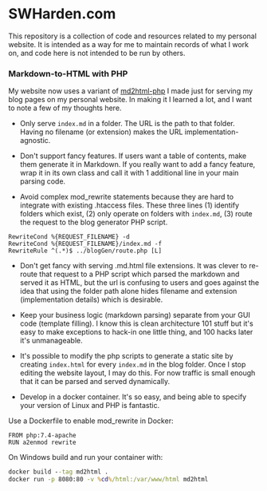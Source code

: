 # SWHarden.com

This repository is a collection of code and resources related to my personal website. It is intended as a way for me to maintain records of what I work on, and code here is not intended to be run by others.

### Markdown-to-HTML with PHP

My website now uses a variant of [md2html-php](https://github.com/swharden/md2html-php) I made just for serving my blog pages on my personal website. In making it I learned a lot, and I want to note a few of my thoughts here.

* Only serve `index.md` in a folder. The URL is the path to that folder. Having no filename (or extension) makes the URL implementation-agnostic.

* Don't support fancy features. If users want a table of contents, make them generate it in Markdown. If you really want to add a fancy feature, wrap it in its own class and call it with 1 additional line in your main parsing code.

* Avoid complex mod_rewrite statements because they are hard to integrate with existing .htaccess files. These three lines (1) identify folders which exist, (2) only operate on folders with `index.md`, (3) route the request to the blog generator PHP script.

```
RewriteCond %{REQUEST_FILENAME} -d 
RewriteCond %{REQUEST_FILENAME}/index.md -f
RewriteRule ^(.*)$ ../blogGen/route.php [L]
```

* Don't get fancy with serving .md.html file extensions. It was clever to re-route that request to a PHP script which parsed the markdown and served it as HTML, but the url is confusing to users and goes against the idea that using the folder path alone hides filename and extension (implementation details) which is desirable.

* Keep your business logic (markdown parsing) separate from your GUI code (template filling). I know this is clean architecture 101 stuff but it's easy to make exceptions to hack-in one little thing, and 100 hacks later it's unmanageable.

* It's possible to modify the php scripts to generate a static site by creating `index.html` for every `index.md` in the blog folder. Once I stop editing the website layout, I may do this. For now traffic is small enough that it can be parsed and served dynamically.

* Develop in a docker container. It's so easy, and being able to specify your version of Linux and PHP is fantastic.

Use a Dockerfile to enable mod_rewrite in Docker:
```
FROM php:7.4-apache
RUN a2enmod rewrite
```

On Windows build and run your container with:
```bat
docker build --tag md2html .
docker run -p 8080:80 -v %cd%/html:/var/www/html md2html
```